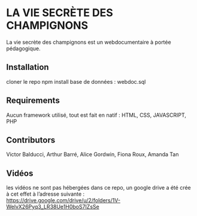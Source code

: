 
# LA VIE SECRÈTE DES CHAMPIGNONS 

La vie secrète des champignons est un webdocumentaire à portée pédagogique.


##  Installation 

cloner le repo 
npm install 
base de données : webdoc.sql

## Requirements

Aucun framework utilisé, tout est fait en natif : HTML, CSS, JAVASCRIPT, PHP

## Contributors

Victor Balducci, 
Arthur Barré, 
Alice Gordwin, 
Fiona Roux, 
Amanda Tan 


## Vidéos

les vidéos ne sont pas hébergées dans ce repo, un google drive a été crée à cet effet à l’adresse suivante : 
https://drive.google.com/drive/u/2/folders/1V-WelvX26Pyq3_LR38Ue1H0boS7IZsSe
